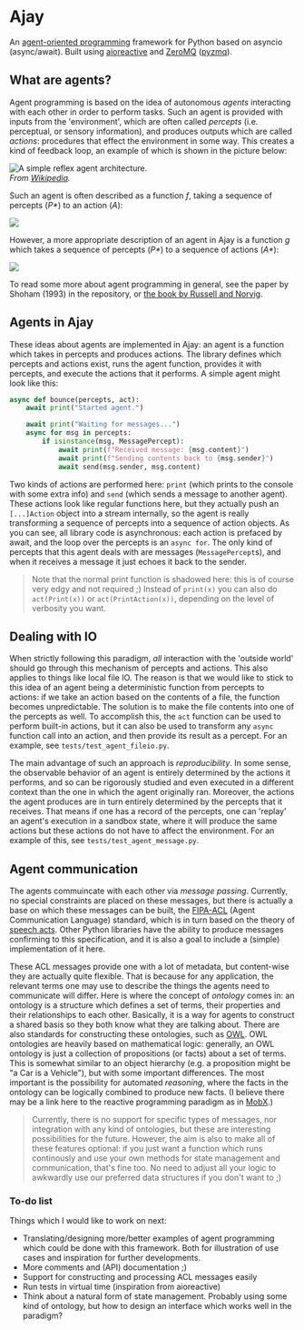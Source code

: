 # Ajay

An [agent-oriented programming](https://en.wikipedia.org/wiki/Agent-oriented_programming) framework for Python based on asyncio (async/await). Built using [aioreactive](https://github.com/dbrattli/aioreactive) and [ZeroMQ](https://zeromq.org) ([pyzmq](https://github.com/zeromq/pyzmq)).

## What are agents?

Agent programming is based on the idea of autonomous _agents_ interacting with each other in order to perform tasks.
Such an agent is provided with inputs from the 'environment', which are often called _percepts_ (i.e. perceptual, or sensory information), and produces outputs which are called _actions_: procedures that effect the environment in some way. This creates a kind of feedback loop, an example of which is shown in the picture below:

![A simple reflex agent architecture.](https://upload.wikimedia.org/wikipedia/commons/3/3f/IntelligentAgent-SimpleReflex.png)  
_From [Wikipedia](https://en.wikipedia.org/wiki/Intelligent_agent)._

Such an agent is often described as a function _f_, taking a sequence of percepts (_P*_) to an action (_A_):

<img src="https://render.githubusercontent.com/render/math?math=f%20%3A%20P%5E*%20%5Crightarrow%20A">

However, a more appropriate description of an agent in Ajay is a function _g_ which takes a sequence of percepts (_P*_) to a sequence of actions (_A*_):

<img src="https://render.githubusercontent.com/render/math?math=g%20%3A%20P%5E*%20%5Crightarrow%20A%5E*">

To read some more about agent programming in general, see the paper by Shoham (1993) in the repository, or [the book by Russell and Norvig](http://aima.cs.berkeley.edu).

## Agents in Ajay

These ideas about agents are implemented in Ajay: an agent is a function which takes in percepts and produces actions. The library defines which percepts and actions exist, runs the agent function, provides it with percepts, and execute the actions that it performs. A simple agent might look like this:
```python
async def bounce(percepts, act):
    await print("Started agent.")

    await print("Waiting for messages...")
    async for msg in percepts:
        if isinstance(msg, MessagePercept):
            await print(f"Received message: {msg.content}")
            await print(f"Sending contents back to {msg.sender}")
            await send(msg.sender, msg.content)
```
Two kinds of actions are performed here: `print` (which prints to the console with some extra info) and `send` (which sends a message to another agent). These actions look like regular functions here, but they actually push an `[...]Action` object into a stream internally, so the agent is really transforming a sequence of percepts into a sequence of action objects. As you can see, all library code is asynchronous: each action is prefaced by await, and the loop over the percepts is an `async for`. The only kind of percepts that this agent deals with are messages (`MessagePercept`s), and when it receives a message it just echoes it back to the sender.

 > Note that the normal print function is shadowed here: this is of course very edgy and not required ;)
 > Instead of `print(x)` you can also do `act(Print(x))` or `act(PrintAction(x))`, depending on the level of verbosity you want.

## Dealing with IO

When strictly following this paradigm, _all_ interaction with the 'outside world' should go through this mechanism of percepts and actions. This also applies to things like local file IO. The reason is that we would like to stick to this idea of an agent being a deterministic function from percepts to actions: if we take an action based on the contents of a file, the function becomes unpredictable. The solution is to make the file contents into one of the percepts as well. To accomplish this, the `act` function can be used to perform built-in actions, but it can also be used to transform any `async` function call into an action, and then provide its result as a percept. For an example, see `tests/test_agent_fileio.py`.

The main advantage of such an approach is _reproducibility_. In some sense, the observable behavior of an agent is entirely determined by the actions it performs, and so can be rigorously studied and even executed in a different context than the one in which the agent originally ran. Moreover, the actions the agent produces are in turn entirely determined by the percepts that it receives. That means if one has a record of the percepts, one can 'replay' an agent's execution in a sandbox state, where it will produce the same actions but these actions do not have to affect the environment. For an example of this, see `tests/test_agent_message.py`.

## Agent communication

The agents commuincate with each other via _message passing_. Currently, no special constraints are placed on these messages, but there is actually a base on which these messages can be built, the [FIPA-ACL](http://www.fipa.org/specs/fipa00061/SC00061G.html) (Agent Communication Language) standard, which is in turn based on the theory of [speech acts](https://en.wikipedia.org/wiki/Speech_act). Other Python libraries have the ability to produce messages confirming to this specification, and it is also a goal to include a (simple) implementation of it here.

These ACL messages provide one with a lot of metadata, but content-wise they are actually quite flexible. That is because for any application, the relevant terms one may use to describe the things the agents need to communicate will differ. Here is where the concept of _ontology_ comes in: an ontology is a structure which defines a set of terms, their properties and their relationships to each other. Basically, it is a way for agents to construct a shared basis so they both know what they are talking about. There are also standards for constructing these ontologies, such as [OWL](https://en.wikipedia.org/wiki/Web_Ontology_Language). OWL ontologies are heavily based on mathematical logic: generally, an OWL ontology is just a collection of propositions (or facts) about a set of terms. This is somewhat similar to an object hierarchy (e.g. a proposition might be "a Car is a Vehicle"), but with some important differences. The most important is the possibility for automated _reasoning_, where the facts in the ontology can be logically combined to produce new facts. (I believe there may be a link here to the reactive programming paradigm as in [MobX](https://mobx.js.org).)

 > Currently, there is no support for specific types of messages, nor integration with any kind of ontologies, but these are interesting possibilities for the future.
 > However, the aim is also to make all of these features optional: if you just want a function which runs continously and use your own methods for state management and communication, that's fine too. No need to adjust all your logic to awkwardly use our preferred data structures if you don't want to ;)

### To-do list

Things which I would like to work on next:

 - Translating/designing more/better examples of agent programming which could be done with this framework. Both for illustration of use cases and inspiration for further developments.
 - More comments and (API) documentation ;)
 - Support for constructing and processing ACL messages easily
 - Run tests in virtual time (inspiration from aioreactive)
 - Think about a natural form of state management. Probably using some kind of ontology, but how to design an interface which works well in the paradigm?

